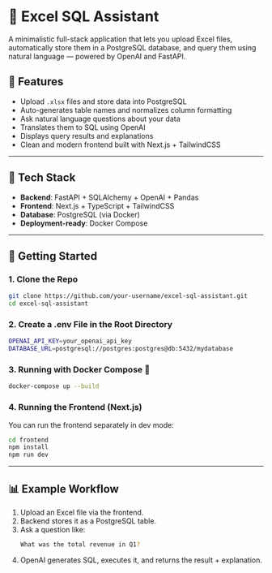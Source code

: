 # 🧠 Excel SQL Assistant

A minimalistic full-stack application that lets you upload Excel files, automatically store them in a PostgreSQL database, and query them using natural language — powered by OpenAI and FastAPI.

## 🌟 Features

- Upload `.xlsx` files and store data into PostgreSQL
- Auto-generates table names and normalizes column formatting
- Ask natural language questions about your data
- Translates them to SQL using OpenAI
- Displays query results and explanations
- Clean and modern frontend built with Next.js + TailwindCSS

---

## 🧱 Tech Stack

- **Backend**: FastAPI + SQLAlchemy + OpenAI + Pandas
- **Frontend**: Next.js + TypeScript + TailwindCSS
- **Database**: PostgreSQL (via Docker)
- **Deployment-ready**: Docker Compose

---

## 🚀 Getting Started

### 1. Clone the Repo

```bash
git clone https://github.com/your-username/excel-sql-assistant.git
cd excel-sql-assistant
```


### 2. Create a .env File in the Root Directory

```bash
OPENAI_API_KEY=your_openai_api_key
DATABASE_URL=postgresql://postgres:postgres@db:5432/mydatabase
```

### 3. Running with Docker Compose 🐳

```bash
docker-compose up --build
```

### 4. Running the Frontend (Next.js)

You can run the frontend separately in dev mode:
```bash
cd frontend
npm install
npm run dev
```

---

## 📊 Example Workflow

1. Upload an Excel file via the frontend.
2. Backend stores it as a PostgreSQL table.
3. Ask a question like:
    ```bash
    What was the total revenue in Q1?
    ```
4. OpenAI generates SQL, executes it, and returns the result + explanation.